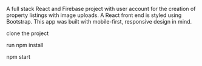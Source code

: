 A full stack React and Firebase project with user account for the creation of property listings with image uploads. A React front end is styled using Bootstrap. This app was built with mobile-first, responsive design in mind.

clone the project

run npm install

npm start

